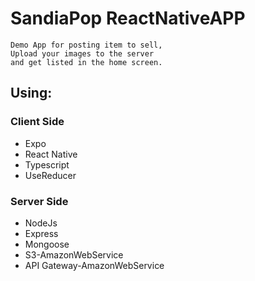 # SandiaPop ReactNativeAPP

    Demo App for posting item to sell,
    Upload your images to the server
    and get listed in the home screen.

## Using:

### Client Side

- Expo
- React Native
- Typescript
- UseReducer

### Server Side

- NodeJs
- Express
- Mongoose
- S3-AmazonWebService
- API Gateway-AmazonWebService
